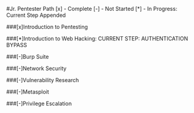 #Jr. Pentester Path
[x] - Complete
[-] - Not Started
[*] - In Progress: Current Step Appended

###[x]Introduction to Pentesting 

###[*]Introduction to Web Hacking: CURRENT STEP: AUTHENTICATION BYPASS

###[-]Burp Suite

###[-]Network Security

###[-]Vulnerability Research

###[-]Metasploit

###[-]Privilege Escalation
